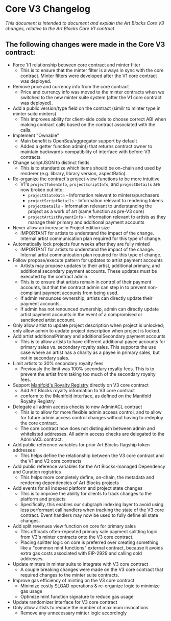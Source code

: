 # Core V3 Changelog

_This document is intended to document and explain the Art Blocks Core V3 changes, relative to the Art Blocks Core V1 contract_

## The following changes were made in the Core V3 contract:

- Force 1:1 relationship between core contract and minter filter
  - This is to ensure that the minter filter is always in sync with the core contract. Minter filters were developed after the V1 core contract was deployed.
- Remove price and currency info from the core contract
  - Price and currency info was moved to the minter contracts when we switched to the new minter suite system (after the V1 core contract was deployed).
- Add a public version/type field on the contract (similr to minter type in minter suite minters)
  - This improves ability for client-side code to choose correct ABI when making contract calls based on the contract associated with the calls.
- Implement "Ownable"
  - Main benefit is OpenSea/aggregator support by default
  - Added a getter function admin() that returns contract owner to maintain backwards-compatibility of interface with before-V3 contracts.
- Change scriptJSON to distinct fields
  - This is to standardize which items should be on-chain and used by renderer (e.g. library, library version, aspectRatio).
- Re-organize the contract's project-view functions to be more intuitive
  - V1's `projectTokenInfo`, `projectScriptInfo`, and `projectDetails` are now broken out into:
    - `projectStateData` - Information relevant to minters/purchasers
    - `projectScriptDetails` - Information relevant to rendering tokens
    - `projectDetails` - Information relevant to understanding the project as a work of art (same function as pre-V3 core)
    - `projectArtistPaymentInfo` - Information relevant to artists as they manage their primary and additional payment accounts
- Never allow an increase in Project edition size
  - IMPORTANT for artists to understand the impact of the change. Internal artist communication plan required for this type of change.
- Automatically lock projects four weeks after they are fully minted
  - IMPORTANT for artists to understand the impact of the change. Internal artist communication plan required for this type of change.
- Follow propose/execute pattern for updates to artist payment accounts
  - Artists may propose updates to their artist, additional primary, and additional secondary payment accounts. These updates must be executed by the contract admin.
  - This is to ensure that artists remain in control of their payment accounts, but that the contract admin can step in to prevent non-compliant payment accounts from being used.
  - If admin renounces ownership, artists can directly update their payment accounts.
  - If admin has not renounced ownership, admin can directly update artist payment accounts in the event of a compromised or sanctioned artist account.
- Only allow artist to update project description when project is unlocked; only allow admin to update project description when project is locked.
- Add artist additionalPrimary and additionalSecondary payment accounts
  - This is to allow artists to have different additional payee accounts for primary sales vs. secondary royalty sales. This supports the use case where an artist has a charity as a payee in primary sales, but not in secondary sales.
- Limit artists to 30% secondary royalty fees
  - Previously the limit was 100% secondary royalty fees. This is to prevent the artist from taking too much of the secondary royalty fees.
- Support [Manifold's Royalty Registry](https://github.com/manifoldxyz/royalty-registry-solidity) directly on V3 core contract
  - Add Art Blocks royalty information to V3 core contract
  - conform to the IManifold interface, as defined on the Manifold Royalty Registry
- Delegate all admin access checks to new AdminACL contract
  - This is to allow for more flexible admin access control, and to allow for future admin access control changes without having to redeploy the core contract.
  - The core contract now does not distinguish between admin and whitelisted addresses. All admin access checks are delegated to the AdminACL contract.
- Add public reference variables for prior Art Blocks flagship token addresses
  - This helps define the relationship between the V3 core contract and the V1 and V2 core contracts
- Add public reference variables for the Art Blocks-managed Dependency and Curation registries
  - This helps more completely define, on-chain, the metadata and rendering dependencies of Art Blocks projects
- Add events for all indexed platform and project state changes
  - This is to improve the ability for clients to track changes to the platform and projects
  - Specifically, this enables our subgraph indexing layer to avoid using less performant call handlers when tracking the state of the V3 core contract. Event handlers may now be used to fully define all state changes.
- Add split revenues view function on core for primary sales
  - This offloads often-repeated primary sale payment splitting logic from V3's minter contracts onto the V3 core contract.
  - Placing splitter logic on core is preferred over creating something like a "common mint functions" external contract, because it avoids extra gas costs associated with EIP-2929 and calling cold addresses.
- Update minters in minter suite to integrate with V3 core contract
  - A couple breaking changes were made on the V3 core contract that required changes to the minter suite contracts.
- Improve gas efficiency of minting on the V3 core contract
  - Minimize costly SLOAD operations & re-organize logic to minimize gas usage
  - Optimize mint function signature to reduce gas usage
- Update randomizer interface for V3 core contract
- Only allow artists to reduce the number of maximum invocations
  - Remove any unnecessary minter logic accordingly
